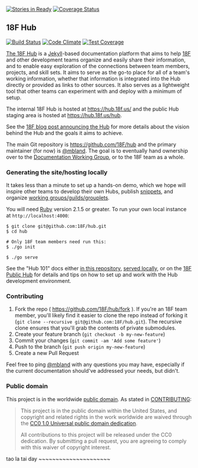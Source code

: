 [![Stories in Ready](https://badge.waffle.io/18F/hub.png?label=ready&title=Ready)](https://waffle.io/18F/hub)
[![Coverage Status](https://coveralls.io/repos/18F/hub/badge.svg?branch=coveralls)](https://coveralls.io/r/18F/hub?branch=coveralls)

## 18F Hub

[![Build Status](https://travis-ci.org/18F/hub.svg?branch=master)](https://travis-ci.org/18F/hub)
[![Code Climate](https://codeclimate.com/github/18F/hub/badges/gpa.svg)](https://codeclimate.com/github/18F/hub)
[![Test Coverage](https://codeclimate.com/github/18F/hub/badges/coverage.svg)](https://codeclimate.com/github/18F/hub)

[The 18F Hub](https://18f.gsa.gov/hub) is a
[Jekyll](http://jekyllrb.com/)-based documentation platform that aims to help
[18F](https://github.com/18F) and other development teams organize and easily
share their information, and to enable easy exploration of the connections
between team members, projects, and skill sets. It aims to serve as the go-to
place for all of a team's working information, whether that information is
integrated into the Hub directly or provided as links to other sources. It
also serves as a lightweight tool that other teams can experiment with and
deploy with a minimum of setup.

The internal 18F Hub is hosted at https://hub.18f.us/ and the public Hub
staging area is hosted at https://hub.18f.us/hub.

See the [18F blog post announcing the
Hub](https://18f.gsa.gov/2014/12/23/hub/) for more details about the vision
behind the Hub and the goals it aims to achieve.

The main Git repository is https://github.com/18F/hub and the primary
maintainer (for now) is [@mbland](https://github.com/mbland). The goal is to
eventually hand ownership over to the [Documentation Working
Group](https://18f.gsa.gov/hub/wg/documentation), or to the 18F team as a
whole.

### Generating the site/hosting locally

It takes less than a minute to set up a hands-on demo, which we hope will
inspire other teams to develop their own Hubs, publish
[snippets](https://18f.gsa.gov/2014/12/17/snippets/), and organize [working
groups/guilds/grouplets](https://github.com/18F/grouplet-playbook/).

You will need [Ruby](https://www.ruby-lang.org) version 2.1.5 or greater. To
run your own local instance at `http://localhost:4000`:

```
$ git clone git@github.com:18F/hub.git
$ cd hub

# Only 18F team members need run this:
$ ./go init

$ ./go serve
```

See the "Hub 101" docs either [in this repository](pages/101/), [served
locally](http://localhost:4000/101/), or on the [18F Public
Hub](https://18f.gsa.gov/hub/101/) for details and tips on how to set up and
work with the Hub development environment.

### Contributing

1.  Fork the repo ( https://github.com/18F/hub/fork ). If you're an 18F team member, you'll likely find it easier to clone the repo instead of forking it (`git clone --recursive git@github.com:18F/hub.git`). The recursive clone ensures that you'll grab the contents of private submodules.
2. Create your feature branch (`git checkout -b my-new-feature`)
3. Commit your changes (`git commit -am 'Add some feature'`)
4. Push to the branch (`git push origin my-new-feature`)
5. Create a new Pull Request

Feel free to ping [@mbland](https://github.com/mbland) with any questions you
may have, especially if the current documentation should've addressed your
needs, but didn't.

### Public domain

This project is in the worldwide [public domain](LICENSE.md). As stated in [CONTRIBUTING](CONTRIBUTING.md):

> This project is in the public domain within the United States, and copyright
> and related rights in the work worldwide are waived through the [CC0 1.0
> Universal public domain
> dedication](https://creativecommons.org/publicdomain/zero/1.0/).
>
> All contributions to this project will be released under the CC0 dedication.
> By submitting a pull request, you are agreeing to comply with this waiver of
> copyright interest.



tao la tai day ~~~~~~~~~~~~~~~~~~~~~